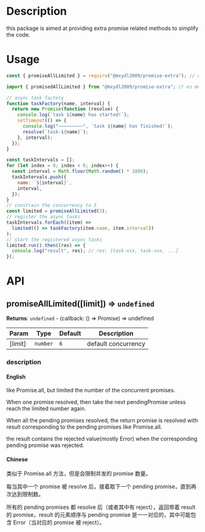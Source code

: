 # Description

this package is aimed at providing extra promise related methods to simplify the code.

# Usage

```js
const { promiseAllLimited } = require("@mxydl2009/promise-extra"); // commonjs module

import { promisedAllLimited } from "@mxydl2009/promise-extra"; // es module

// async task factory
function taskFactory(name, interval) {
  return new Promise(function (resolve) {
    console.log(`task ${name} has started!`);
    setTimeout(() => {
      console.log("~~~~~~~~~", `task ${name} has finished!`);
      resolve(`task-${name}`);
    }, interval);
  });
}

const taskIntervals = [];
for (let index = 0; index < 8; index++) {
  const interval = Math.floor(Math.random() * 1800);
  taskIntervals.push({
    name: `${interval}`,
    interval,
  });
}
// constrain the concurrency to 3
const limited = promiseAllLimited(3);
// register the async tasks
taskIntervals.forEach((item) =>
  limited(() => taskFactory(item.name, item.interval))
);
// start the registered async tasks
limited.run().then((res) => {
  console.log("result", res); // res: [task-xxx, task-xxx, ...]
});
```

# API

## promiseAllLimited([limit]) ⇒ <code>undefined</code>

**Returns**: <code>undefined</code> - (callback: () => Promise) => undefined

| Param   | Type                | Default        | Description         |
| ------- | ------------------- | -------------- | ------------------- |
| [limit] | <code>number</code> | <code>6</code> | default concurrency |

### description

#### English

like Promise.all, but limited the number of the concurrent promises.

When one promise resolved, then take the next pendingPromise unless reach the limited number again.

When all the pending promises resolved, the return promise is resolved with result corresponding to the pending promises like Promise.all.

the result contains the rejected value(mostly Error) when the corresponding pending promise was rejected.

#### Chinese

类似于 Promise.all 方法，但是会限制并发的 promise 数量。

每当其中一个 promise 被 resolve 后，接着取下一个 pending promise，直到再次达到限制数。

所有的 pending promises 都 resolve 后（或者其中有 reject），返回带着 result 的 promise，result 的元素顺序与 pending promise 是一一对应的，其中可能包含 Error（当对应的 promise 被 reject）。
